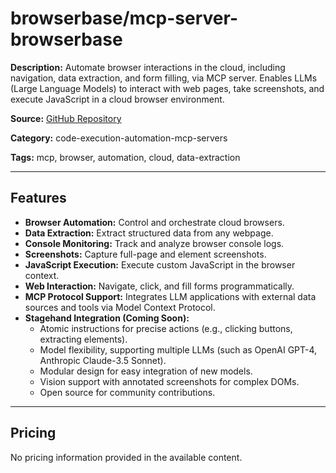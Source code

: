 # browserbase/mcp-server-browserbase

**Description:**
Automate browser interactions in the cloud, including navigation, data extraction, and form filling, via MCP server. Enables LLMs (Large Language Models) to interact with web pages, take screenshots, and execute JavaScript in a cloud browser environment.

**Source:** [GitHub Repository](https://github.com/browserbase/mcp-server-browserbase)

**Category:** code-execution-automation-mcp-servers

**Tags:** mcp, browser, automation, cloud, data-extraction

---

## Features

- **Browser Automation:** Control and orchestrate cloud browsers.
- **Data Extraction:** Extract structured data from any webpage.
- **Console Monitoring:** Track and analyze browser console logs.
- **Screenshots:** Capture full-page and element screenshots.
- **JavaScript Execution:** Execute custom JavaScript in the browser context.
- **Web Interaction:** Navigate, click, and fill forms programmatically.
- **MCP Protocol Support:** Integrates LLM applications with external data sources and tools via Model Context Protocol.
- **Stagehand Integration (Coming Soon):**
  - Atomic instructions for precise actions (e.g., clicking buttons, extracting elements).
  - Model flexibility, supporting multiple LLMs (such as OpenAI GPT-4, Anthropic Claude-3.5 Sonnet).
  - Modular design for easy integration of new models.
  - Vision support with annotated screenshots for complex DOMs.
  - Open source for community contributions.

---

## Pricing

No pricing information provided in the available content.